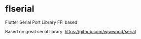 # flserial
Flutter Serial Port Library FFI based

Based on great serial library: https://github.com/wjwwood/serial
